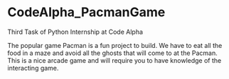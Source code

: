 # CodeAlpha_PacmanGame

Third Task of Python Internship at Code Alpha


The popular game Pacman is a fun project to build.
We have to eat all the food in a maze and avoid all the ghosts that will come to at the Pacman.
This is a nice arcade game and will require you to have knowledge of the interacting game.
